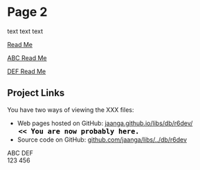 Page 2
======

text text text

[Read Me]( ./readme-reader.html )

[ ABC Read Me]( http:///jaanga.github.io/libs/db/r6dev/readme-reader.html#../test-folder-abc/readme.md )

[ DEF Read Me]( http:///jaanga.github.io/libs/db/r6dev/readme-reader.html#../test-folder-def/readme.md )

## Project Links

You have two ways of viewing the XXX files:

* Web pages hosted on GitHub: [jaanga.github.io/libs/db/r6dev/]( jaanga.github.io/libs/db/r6dev/ "Open the files as web pages." ) <input value="<< You are now probably here." size=28 style="font:bold 12pt monospace;border-width:0;" >  
* Source code on GitHub: [github.com/jaanga/libs/../db/r6dev]( https://github.com/jaanga/libs/tree/gh-pages/db "View the files as source code." ) <scan style=display:none ><< You are now probably here.</scan>


ABC DEF  
123 456 



